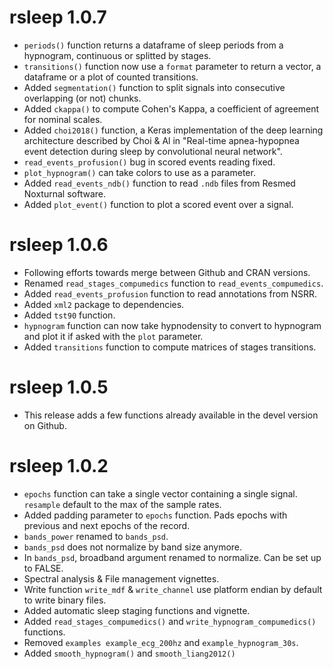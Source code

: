 # rsleep 1.0.7

  * `periods()` function returns a dataframe of sleep periods from a hypnogram, continuous or splitted by stages.
  * `transitions()` function now use a `format` parameter to return a vector, a dataframe or a plot of counted transitions.
  * Added `segmentation()` function to split signals into consecutive overlapping (or not) chunks.
  * Added `ckappa()` to compute Cohen's Kappa, a coefficient of agreement for nominal scales.
  * Added `choi2018()` function, a Keras implementation of the deep learning architecture described by Choi & Al in "Real-time apnea-hypopnea event detection during sleep by convolutional neural network".
  * `read_events_profusion()` bug in scored events reading fixed.
  * `plot_hypnogram()` can take colors to use as a parameter.
  * Added `read_events_ndb()` function to read `.ndb` files from Resmed Noxturnal software. 
  * Added `plot_event()` function to plot a scored event over a signal.

# rsleep 1.0.6

  * Following efforts towards merge between Github and CRAN versions.
  * Renamed `read_stages_compumedics` function to `read_events_compumedics`.
  * Added `read_events_profusion` function to read annotations from NSRR.
  * Added `xml2` package to dependencies.
  * Added `tst90` function.
  * `hypnogram` function can now take hypnodensity to convert to hypnogram and plot it if asked with the `plot` parameter.
  * Added `transitions` function to compute matrices of stages transitions.
  
# rsleep 1.0.5

  * This release adds a few functions already available in the devel version on Github.

# rsleep 1.0.2

  * `epochs` function can take a single vector containing a single signal. 
  `resample` default to the max of the sample rates.
  * Added padding parameter to `epochs` function. Pads epochs with previous and next epochs of the record.
  * `bands_power` renamed to `bands_psd`.
  * `bands_psd` does not normalize by band size anymore.
  * In `bands_psd`, broadband argument renamed to normalize. Can be set up to FALSE.
  * Spectral analysis & File management vignettes.
  * Write function `write_mdf` & `write_channel` use platform endian by default to write binary files.
  * Added automatic sleep staging functions and vignette.
  * Added `read_stages_compumedics()` and `write_hypnogram_compumedics()` functions.
  * Removed `examples example_ecg_200hz` and `example_hypnogram_30s`.
  * Added `smooth_hypnogram()` and `smooth_liang2012()`
